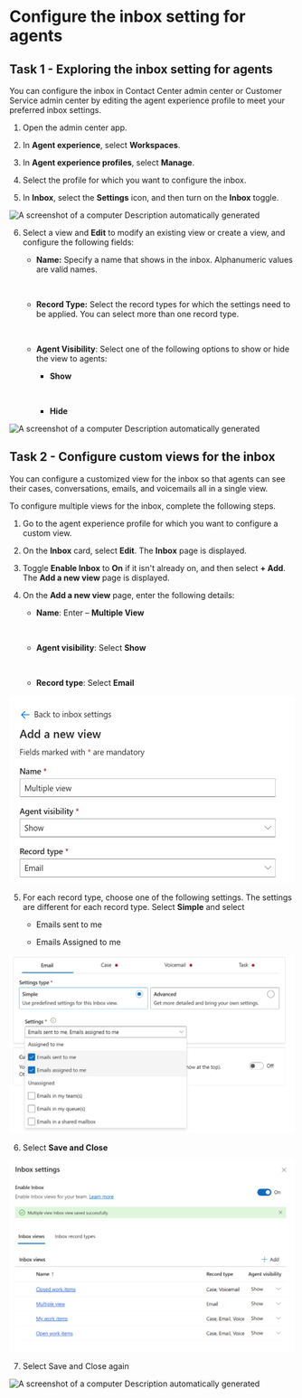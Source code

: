 # Configure the inbox setting for agents

## Task 1 - Exploring the inbox setting for agents

You can configure the inbox in Contact Center admin center or Customer
Service admin center by editing the agent experience profile to meet
your preferred inbox settings.

1.  Open the admin center app.

2.  In **Agent experience**, select **Workspaces**.

3.  In **Agent experience profiles**, select **Manage**.

4.  Select the profile for which you want to configure the inbox.

5.  In **Inbox**, select the **Settings** icon, and then turn on
    the **Inbox** toggle.

![A screenshot of a computer Description automatically
generated](./media/media14/image1.png)

6.  Select a view and **Edit** to modify an existing view or create a
    view, and configure the following fields:

    - **Name:** Specify a name that shows in the inbox. Alphanumeric
      values are valid names.

    &nbsp;

    - **Record Type:** Select the record types for which the settings
      need to be applied. You can select more than one record type.

    &nbsp;

    - **Agent Visibility**: Select one of the following options to show
      or hide the view to agents:

      - **Show**

      &nbsp;

      - **Hide**

![A screenshot of a computer Description automatically
generated](./media/media14/image2.png)

## Task 2 - Configure custom views for the inbox

You can configure a customized view for the inbox so that agents can see
their cases, conversations, emails, and voicemails all in a single view.

To configure multiple views for the inbox, complete the following steps.

1.  Go to the agent experience profile for which you want to configure a
    custom view.

2.  On the **Inbox** card, select **Edit**. The **Inbox** page is
    displayed.

3.  Toggle **Enable Inbox** to **On** if it isn't already on, and then
    select **+ Add**. The **Add a new view** page is displayed.

4.  On the **Add a new view** page, enter the following details:

    - **Name**: Enter – **Multiple View**

    &nbsp;

    - **Agent visibility**: Select **Show**

    &nbsp;

    - **Record type**: Select **Email**

![](./media/media14/image3.png)

5.  For each record type, choose one of the following settings. The
    settings are different for each record type. Select **Simple** and
    select

    - Emails sent to me

    - Emails Assigned to me

![](./media/media14/image4.png)

6.  Select **Save and Close**

![](./media/media14/image5.png)

7.  Select Save and Close again

![A screenshot of a computer Description automatically
generated](./media/media14/image6.png)
